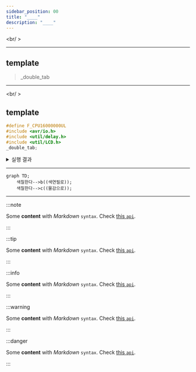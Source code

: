 ```yaml
---
sidebar_position: 00
title: "____"
description: "____"
---
```


<br/ >

---

## template

> \_double_tab

---

<br/ >

## template

```c title="_double_tab"
#define F_CPU16000000UL
#include <avr/io.h>
#include <util/delay.h>
#include <util/LCD.h>
_double_tab;
```

<details>
<summary>실행 결과</summary>

```bash
_double_tab
```

</details>

---

```mermaid
graph TD;
    색칠한다-->b((색연필로));
    색칠한다-->c((물감으로));
```

---

:::note

Some **content** with _Markdown_ `syntax`. Check [this `api`](#).

:::

:::tip

Some **content** with _Markdown_ `syntax`. Check [this `api`](#).

:::

:::info

Some **content** with _Markdown_ `syntax`. Check [this `api`](#).

:::

:::warning

Some **content** with _Markdown_ `syntax`. Check [this `api`](#).

:::

:::danger

Some **content** with _Markdown_ `syntax`. Check [this `api`](#).

:::

